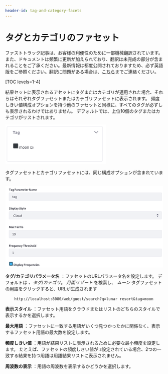 ```yaml
---
header-id: tag-and-category-facets
---
```


# タグとカテゴリのファセット

<p class="alert alert-info"><span class="wysiwyg-color-blue120">ファストトラック記事は、お客様の利便性のために一部機械翻訳されています。また、ドキュメントは頻繁に更新が加えられており、翻訳は未完成の部分が含まれることをご了承ください。最新情報は都度公開されておりますため、必ず英語版をご参照ください。翻訳に問題がある場合は、<a href="mailto:support-content-jp@liferay.com">こちら</a>までご連絡ください。</span></p>

[TOC levels=1-4]

結果セットに表示されるアセットにタグまたはカテゴリが適用された場合、それらはそれぞれタグファセットまたはカテゴリファセットに表示されます。 頻度しきい値構成オプションを持つ他のファセットと同様に、すべてのタグが必ずしも表示されるわけではありません。 デフォルトでは、上位10個のタグまたはカテゴリがリストされます。

![図1：一致するコンテンツを持つ各タグまたはカテゴリは、ファセット用語です。](../../../images/search-tag-facet.png)

タグファセットとカテゴリファセットには、同じ構成オプションが含まれています。

![図2：タグとカテゴリのファセットは構成可能です。](../../../images/search-tag-facet-config.png)

**タグ/カテゴリパラメータ名** ：ファセットのURLパラメータ名を設定します。 デフォルトは *、タグ*/*カテゴリ*。 *月面リゾート* を検索し、 *ムーン* タグファセットの用語をクリックすると、URLが生成されます

``` 
    http://localhost:8080/web/guest/search?q=lunar resort&tag=moon
```

**表示スタイル** ：ファセット用語をクラウドまたはリストのどちらのスタイルで表示するかを選択します。

**最大用語** ：ファセットに一致する用語がいくつ見つかったかに関係なく、表示するファセット用語の最大数を設定します。

**頻度しきい値** ：用語が結果リストに表示されるために必要な最小頻度を設定します。 たとえば、ファセットの頻度しきい値が `3`設定されている場合、2つの一致する結果を持つ用語は用語結果リストに表示されません。

**周波数の表示** ：用語の周波数を表示するかどうかを選択します。
